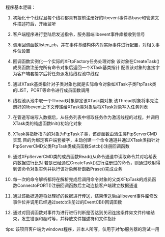 程序基本逻辑：

1.
	初始化十个线程且每个线程都具有提前注册好的libevent事件基base和管道文件描述符后，开始监听

2.
	客户端程序进行登陆后发送指令，服务器端libevent事件库接收到信号

3.
	调用回调函数listen_cb，并在事件基结构体内对实际事件进行配置，对相关事件位设置

4.
	回调函数实例化一个实际的XFtpFactory任务处理对象
	该对象在CreateTask()成员函数注册完所有命令对象后返回一个XTask基类指针
	配置该对象的套接字为客户端套接字后将任务派发给线程池中线程

5.
	通过XTask基类指针对子类对象也就是实际命令对象如XTask子类FtpTask类的LIST，PORT等命令进行成员函数调用

6.
	线程池从池中取一个Thread对象绑定该XTask类对象
	该Thread对象将事先注册好的libevent上下文传递给XTask类对象后将XTask对象写入任务列表

7.
	在管道写端写入数据后，从任务列表中领取任务作为激活线程的过程，并调用XTask类的纯虚函数Init()初始化对象

8.
	XTask类指针指向的对象为FtpTask子类，该虚函数由派生类FtpServerCMD实现
	目的为绑定客户端套接字，主动创建一个命令通道并通过XTask类指针对FtpServerCMD父类FtpTask类成员函数Setcb()注册回调函数

9.
	通过XFpServerCMD类的成员函数Read()从命令通道中读取命令并对哈希表内数据进行比对
	若是已经通过CreateTask()进行注册过的命令，则通过映射得到该命令对象实例并执行该对象解析函数Prase()完成业务

10.
	每一次的命令解析都将在解析完成后调用命令对象的父类XFtpTask的成员函数ConnectoPORT()注册回调函数后主动连接客户端建立数据通道

11.
	通过该数据通道将处理好的数据进行传送，结束传送后由libevent事件库修改事件位并调用已经通过setcb注册过的EventCB()回调函数

12.
	通过对回调函数对事件为进行进行判断是否达到关闭连接条件如文件传输结束，发生错误和超时等，并释放文件描述符和文件指针

tips:
	该项目客户端为windows程序，非本人所写，仅用于对ftp服务器的测试一用
